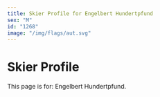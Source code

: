 ```yaml
---
title: Skier Profile for Engelbert Hundertpfund
sex: "M"
id: "1268"
image: "/img/flags/aut.svg" 
---
```


# Skier Profile

This page is for: Engelbert Hundertpfund.
    